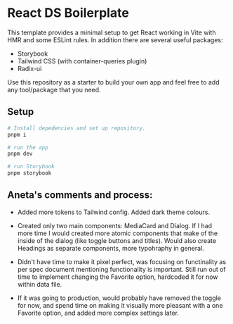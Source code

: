 # React DS Boilerplate

This template provides a minimal setup to get React working in Vite with HMR and some ESLint rules.
In addition there are several useful packages:

- Storybook
- Tailwind CSS (with container-queries plugin)
- Radix-ui

Use this repository as a starter to build your own app and feel free to add any tool/package that you need.

## Setup

```sh
# Install depedencies and set up repository.
pnpm i

# run the app
pnpm dev

# run Storybook
pnpm storybook
```

## Aneta's comments and process:

- Added more tokens to Tailwind config. Added dark theme colours.

- Created only two main components: MediaCard and Dialog. If I had more time I would created more atomic components that make of the inside of the dialog (like toggle buttons and titles). Would also create Headings as separate components, more typohraphy in general.

- Didn't have time to make it pixel perfect, was focusing on functinality as per spec document mentioning functionality is important. Still run out of time to implement changing the Favorite option, hardcoded it for now within data file.

- If it was going to production, would probably have removed the toggle for now, and spend time on making it visually more pleasant with a one Favorite option, and added more complex settings later.
